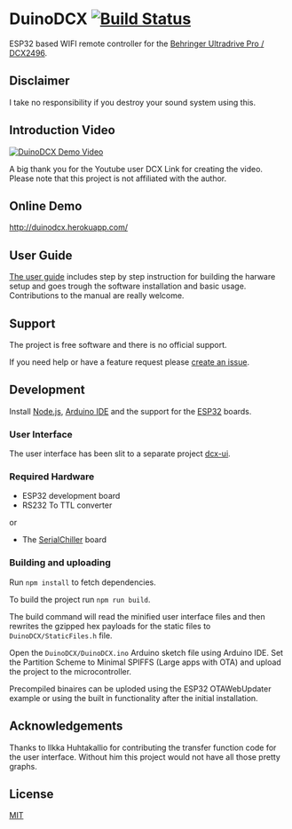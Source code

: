 
DuinoDCX [![Build Status](https://travis-ci.org/lasselukkari/DuinoDCX.svg?branch=master)](https://travis-ci.org/lasselukkari/DuinoDCX)
========
ESP32 based WIFI remote controller for the [Behringer Ultradrive Pro / DCX2496](https://www.behringer.com/p/P0B6H).

## Disclaimer
I take no responsibility if you destroy your sound system using this.

## Introduction Video
[![DuinoDCX Demo Video](https://img.youtube.com/vi/oZoBElP5jPo/0.jpg)](https://www.youtube.com/watch?v=oZoBElP5jPo)

A big thank you for the Youtube user DCX Link for creating the video. Please note that this project is not affiliated with the author.

## Online Demo
http://duinodcx.herokuapp.com/

## User Guide
[The user guide](https://lasselukkari.github.io/DuinoDCX) includes step by step instruction for building the harware setup and goes trough the software installation and basic usage. Contributions to the manual are really welcome.

## Support
The project is free software and there is no official support.

If you need help or have a feature request please [create an issue](https://github.com/lasselukkari/DuinoDCX/issues/new/choose).
  
## Development
Install [Node.js](https://nodejs.org), [Arduino IDE](https://www.arduino.cc/en/Main/Software) and the support for the [ESP32](https://github.com/espressif/arduino-esp32#installation-instructions) boards.

### User Interface
The user interface has been slit to a separate project [dcx-ui](https://github.com/lasselukkari/dcx-ui).

### Required Hardware
* ESP32 development board
* RS232 To TTL converter

or

* The [SerialChiller](https://github.com/lasselukkari/SerialChiller) board

### Building and uploading
Run `npm install` to fetch dependencies.

To build the project run `npm run build`.

The build command will read the minified user interface files and then rewrites the gzipped hex payloads for the static files to `DuinoDCX/StaticFiles.h` file.

Open the `DuinoDCX/DuinoDCX.ino` Arduino sketch file using Arduino IDE. Set the Partition Scheme to Minimal SPIFFS (Large apps with OTA) and upload the project to the microcontroller.

Precompiled binaires can be uploded using the ESP32 OTAWebUpdater example or using the built in functionality after the initial installation.

## Acknowledgements
Thanks to Ilkka Huhtakallio for contributing the transfer function code for the user interface. Without him this project would not have all those pretty graphs.

## License
[MIT](LICENSE)

